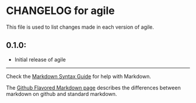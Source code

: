 # CHANGELOG for agile

This file is used to list changes made in each version of agile.

## 0.1.0:

* Initial release of agile

- - - 
Check the [Markdown Syntax Guide](http://daringfireball.net/projects/markdown/syntax) for help with Markdown.

The [Github Flavored Markdown page](http://github.github.com/github-flavored-markdown/) describes the differences between markdown on github and standard markdown.
